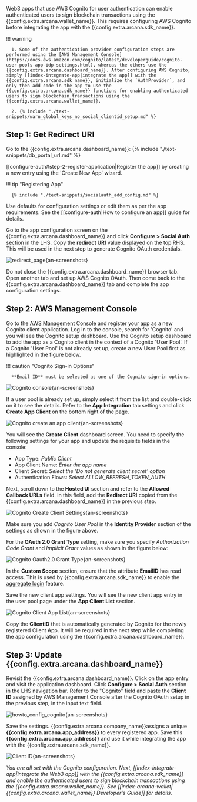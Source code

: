 Web3 apps that use AWS Cognito for user authentication can enable authenticated users to sign blockchain transactions using the {{config.extra.arcana.wallet_name}}. This requires configuring AWS Cognito before integrating the app with the {{config.extra.arcana.sdk_name}}.

!!! warning

      1. Some of the authentication provider configuration steps are performed using the [AWS Management Console](https://docs.aws.amazon.com/cognito/latest/developerguide/cognito-user-pools-app-idp-settings.html), whereas the others use the {{config.extra.arcana.dashboard_name}}. After configuring AWS Cognito, simply [[index-integrate-app|integrate the app]] with the {{config.extra.arcana.sdk_name}}, initialize the `AuthProvider`, and only then add code in the app to use the {{config.extra.arcana.sdk_name}} functions for enabling authenticated users to sign blockchain transactions using the {{config.extra.arcana.wallet_name}}.

      2. {% include "./text-snippets/warn_global_keys_no_social_clientid_setup.md" %}

## Step 1: Get Redirect URI

Go to the {{config.extra.arcana.dashboard_name}}: {% include "./text-snippets/db_portal_url.md" %}

[[configure-auth#step-2-register-application|Register the app]] by creating a new entry using the 'Create New App' wizard. 

!!! tip "Registering App"
          
      {% include "./text-snippets/socialauth_add_config.md" %}

Use defaults for configuration settings or edit them as per the app requirements. See the [[configure-auth|How to configure an app]] guide for details.

Go to the app configuration screen on the {{config.extra.arcana.dashboard_name}} and click **Configure > Social Auth** section in the LHS. Copy the **redirect URI** value displayed on the top RHS. This will be used in the next step to generate Cognito OAuth credentials.

![redirect_page](/img/an_dApp_config_redirect_uri.png){an-screenshots}

Do not close the {{config.extra.arcana.dashboard_name}} browser tab. Open another tab and set up AWS Cognito OAuth. Then come back to the {{config.extra.arcana.dashboard_name}} tab and complete the app configuration settings.

## Step 2: AWS Management Console

Go to the [AWS Management Console](https://docs.aws.amazon.com/cognito/latest/developerguide/cognito-user-pools-app-idp-settings.html) and register your app as a new Cognito client application. Log in to the console, search for 'Cognito' and you will see the Cognito setup dashboard. Use the Cognito setup dashboard to add the app as a Cognito client in the context of a Cognito 'User Pool'. If a Cognito 'User Pool' is not already set up, create a new User Pool first as highlighted in the figure below. 

!!! caution "Cognito Sign-in Options"

      **Email ID** must be selected as one of the Cognito sign-in options. 
      
![Cognito console](/img/an_dApp_cognito_dev_console.png){an-screenshots}

If a user pool is already set up, simply select it from the list and double-click on it to see the details. Refer to the **App Integration** tab settings and click **Create App Client** on the bottom right of the page.

![Cognito create an app client](/img/an_dApp_cognito_create_app_client.png){an-screenshots} 

You will see the **Create Client** dashboard screen. You need to specify the following settings for your app and update the requisite fields in the console:

* App Type: *Public Client*
* App Client Name: *Enter the app name*
* Client Secret: *Select the 'Do not generate client secret' option*
* Authentication Flows: *Select ALLOW_REFRESH_TOKEN_AUTH*

Next, scroll down to the **Hosted UI** section and refer to the **Allowed Callback URLs** field. In this field, add the **Redirect URI** copied from the {{config.extra.arcana.dashboard_name}} in the previous step.

![Cognito Create Client Settings](/img/an_dApp_cognito_app_client_settings.png){an-screenshots}

Make sure you add *Cognito User Pool* in the **Identity Provider** section of the settings as shown in the figure above. 

For the **OAuth 2.0 Grant Type** setting, make sure you specify *Authorization Code Grant* and *Implicit Grant* values as shown in the figure below:

![Cognito Oauth2.0 Grant Type](/img/an_dApp_cognito_app_client_oauth2_grant.png){an-screenshots}

In the **Custom Scope** section, ensure that the attribute **EmailID** has read access. This is used by {{config.extra.arcana.sdk_name}} to enable the [aggregate login]({{page.meta.arcana.root_rel_path}}/concepts/authtype/aggregatelogin.md) feature.

Save the new client app settings.  You will see the new client app entry in the user pool page under the **App Client List** section. 

![Cognito Client App List](/img/an_dApp_cognito_app_client_list.png){an-screenshots}

Copy the **ClientID** that is automatically generated by Cognito for the newly registered Client App. It will be required in the next step while completing the app configuration using the {{config.extra.arcana.dashboard_name}}.

## Step 3: Update {{config.extra.arcana.dashboard_name}}

Revisit the {{config.extra.arcana.dashboard_name}}. Click on the app entry and visit the application dashboard. Click **Configure > Social Auth** section in the LHS navigation bar. Refer to the "Cognito" field and paste the **Client ID** assigned by AWS Management Console after the Cognito OAuth setup in the previous step, in the input text field. 

![howto_config_cognito](/img/an_dApp_cognito_config.png){an-screenshots}

Save the settings. {{config.extra.arcana.company_name}}assigns a unique **{{config.extra.arcana.app_address}}** to every registered app. Save this **{{config.extra.arcana.app_address}}** and use it while integrating the app with the {{config.extra.arcana.sdk_name}}.

![Client ID](/img/an_db_app_address.png){an-screenshots}

*You are all set with the Cognito configuration. Next, [[index-integrate-app|integrate the Web3 app]] with the {{config.extra.arcana.sdk_name}} and enable the authenticated users to sign blockchain transactions using the {{config.extra.arcana.wallet_name}}. See [[index-arcana-wallet|{{config.extra.arcana.wallet_name}} Developer's Guide]] for details.*
